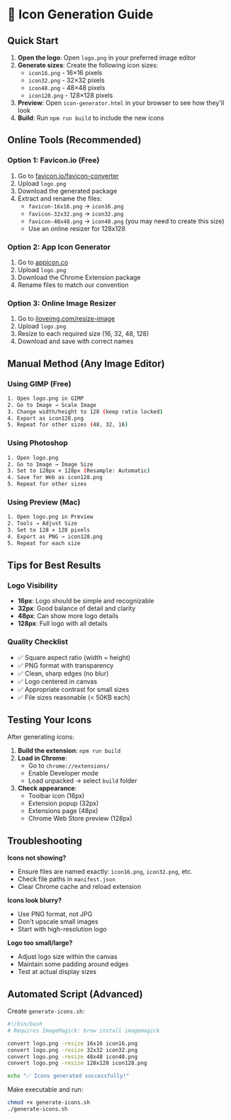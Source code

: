 # 🎨 Icon Generation Guide

## Quick Start

1. **Open the logo**: Open `logo.png` in your preferred image editor
2. **Generate sizes**: Create the following icon sizes:
   - `icon16.png` - 16×16 pixels
   - `icon32.png` - 32×32 pixels  
   - `icon48.png` - 48×48 pixels
   - `icon128.png` - 128×128 pixels
3. **Preview**: Open `icon-generator.html` in your browser to see how they'll look
4. **Build**: Run `npm run build` to include the new icons

## Online Tools (Recommended)

### Option 1: Favicon.io (Free)
1. Go to [favicon.io/favicon-converter](https://favicon.io/favicon-converter/)
2. Upload `logo.png`
3. Download the generated package
4. Extract and rename the files:
   - `favicon-16x16.png` → `icon16.png`
   - `favicon-32x32.png` → `icon32.png`
   - `favicon-48x48.png` → `icon48.png` (you may need to create this size)
   - Use an online resizer for 128x128

### Option 2: App Icon Generator
1. Go to [appicon.co](https://appicon.co/)
2. Upload `logo.png`
3. Download the Chrome Extension package
4. Rename files to match our convention

### Option 3: Online Image Resizer
1. Go to [iloveimg.com/resize-image](https://www.iloveimg.com/resize-image)
2. Upload `logo.png`
3. Resize to each required size (16, 32, 48, 128)
4. Download and save with correct names

## Manual Method (Any Image Editor)

### Using GIMP (Free)
```bash
1. Open logo.png in GIMP
2. Go to Image → Scale Image
3. Change width/height to 128 (keep ratio locked)
4. Export as icon128.png
5. Repeat for other sizes (48, 32, 16)
```

### Using Photoshop
```bash
1. Open logo.png
2. Go to Image → Image Size
3. Set to 128px × 128px (Resample: Automatic)
4. Save for Web as icon128.png
5. Repeat for other sizes
```

### Using Preview (Mac)
```bash
1. Open logo.png in Preview
2. Tools → Adjust Size
3. Set to 128 × 128 pixels
4. Export as PNG → icon128.png
5. Repeat for each size
```

## Tips for Best Results

### Logo Visibility
- **16px**: Logo should be simple and recognizable
- **32px**: Good balance of detail and clarity  
- **48px**: Can show more logo details
- **128px**: Full logo with all details

### Quality Checklist
- ✅ Square aspect ratio (width = height)
- ✅ PNG format with transparency
- ✅ Clean, sharp edges (no blur)
- ✅ Logo centered in canvas
- ✅ Appropriate contrast for small sizes
- ✅ File sizes reasonable (< 50KB each)

## Testing Your Icons

After generating icons:

1. **Build the extension**: `npm run build`
2. **Load in Chrome**: 
   - Go to `chrome://extensions/`
   - Enable Developer mode
   - Load unpacked → select `build` folder
3. **Check appearance**:
   - Toolbar icon (16px)
   - Extension popup (32px)  
   - Extensions page (48px)
   - Chrome Web Store preview (128px)

## Troubleshooting

**Icons not showing?**
- Ensure files are named exactly: `icon16.png`, `icon32.png`, etc.
- Check file paths in `manifest.json`
- Clear Chrome cache and reload extension

**Icons look blurry?**
- Use PNG format, not JPG
- Don't upscale small images
- Start with high-resolution logo

**Logo too small/large?**
- Adjust logo size within the canvas
- Maintain some padding around edges
- Test at actual display sizes

## Automated Script (Advanced)

Create `generate-icons.sh`:
```bash
#!/bin/bash
# Requires ImageMagick: brew install imagemagick

convert logo.png -resize 16x16 icon16.png
convert logo.png -resize 32x32 icon32.png  
convert logo.png -resize 48x48 icon48.png
convert logo.png -resize 128x128 icon128.png

echo "✅ Icons generated successfully!"
```

Make executable and run:
```bash
chmod +x generate-icons.sh
./generate-icons.sh
```